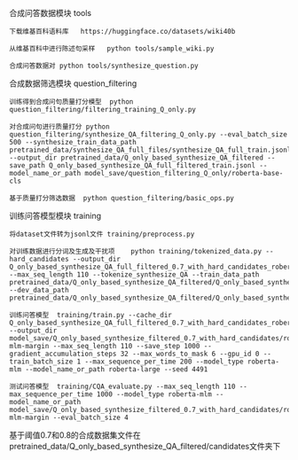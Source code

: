 合成问答数据模块    tools

    下载维基百科语料库   https://huggingface.co/datasets/wiki40b

    从维基百科中进行陈述句采样   python tools/sample_wiki.py

    合成问答数据对 python tools/synthesize_question.py

合成数据筛选模块   question_filtering

    训练得到合成问句质量打分模型  python question_filtering/filtering_training_Q_only.py
    
    对合成问句进行质量打分 python question_filtering/synthesize_QA_filtering_Q_only.py --eval_batch_size 500 --synthesize_train_data_path pretrained_data/synthesize_QA_full_files/synthesize_QA_full_train.jsonl --output_dir pretrained_data/Q_only_based_synthesize_QA_filtered --save_path Q_only_based_synthesize_QA_full_filtered_train.jsonl --model_name_or_path model_save/question_filtering_Q_only/roberta-base-cls
    
    基于质量打分筛选数据  python question_filtering/basic_ops.py

训练问答模型模块    training

    将dataset文件转为jsonl文件 training/preprocess.py
    
    对训练数据进行分词及生成及干扰项    python training/tokenized_data.py --hard_candidates --output_dir Q_only_based_synthesize_QA_full_filtered_0.7_with_hard_candidates_roberta --max_seq_length 110 --tokenize_synthesize_QA --train_data_path pretrained_data/Q_only_based_synthesize_QA_filtered/Q_only_based_synthesize_QA_full_train_high_quality_0.7.jsonl --dev_data_path pretrained_data/Q_only_based_synthesize_QA_filtered/Q_only_based_synthesize_QA_full_test_high_quality_0.7.jsonl
    
    训练问答模型  training/train.py --cache_dir Q_only_based_synthesize_QA_full_filtered_0.7_with_hard_candidates_roberta --output_dir model_save/Q_only_based_synthesize_filtered_0.7_with_hard_candidates/roberta-mlm-margin --max_seq_length 110 --save_step 1000 --gradient_accumulation_steps 32 --max_words_to_mask 6 --gpu_id 0 --train_batch_size 1 --max_sequence_per_time 200 --model_type roberta-mlm --model_name_or_path roberta-large --seed 4491

    测试问答模型  training/CQA_evaluate.py --max_seq_length 110 --max_sequence_per_time 1000 --model_type roberta-mlm --model_name_or_path model_save/Q_only_based_synthesize_filtered_0.7_with_hard_candidates/roberta-mlm-margin --eval_batch_size 4

基于阈值0.7和0.8的合成数据集文件在pretrained_data/Q_only_based_synthesize_QA_filtered/candidates文件夹下